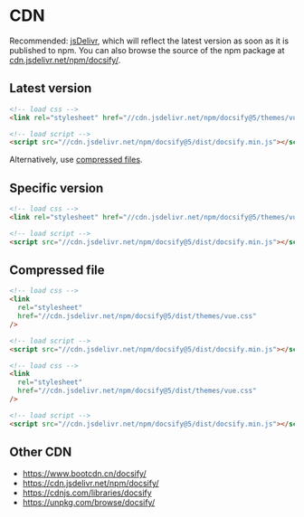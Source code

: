 # CDN

Recommended: [jsDelivr](//cdn.jsdelivr.net), which will reflect the latest version as soon as it is published to npm. You can also browse the source of the npm package at [cdn.jsdelivr.net/npm/docsify/](//cdn.jsdelivr.net/npm/docsify/).

## Latest version

```html
<!-- load css -->
<link rel="stylesheet" href="//cdn.jsdelivr.net/npm/docsify@5/themes/vue.css" />

<!-- load script -->
<script src="//cdn.jsdelivr.net/npm/docsify@5/dist/docsify.min.js"></script>
```

Alternatively, use [compressed files](#compressed-file).

## Specific version

```html
<!-- load css -->
<link rel="stylesheet" href="//cdn.jsdelivr.net/npm/docsify@5/themes/vue.css" />

<!-- load script -->
<script src="//cdn.jsdelivr.net/npm/docsify@5/dist/docsify.min.js"></script>
```

## Compressed file

```html
<!-- load css -->
<link
  rel="stylesheet"
  href="//cdn.jsdelivr.net/npm/docsify@5/dist/themes/vue.css"
/>

<!-- load script -->
<script src="//cdn.jsdelivr.net/npm/docsify@5/dist/docsify.min.js"></script>
```

```html
<!-- load css -->
<link
  rel="stylesheet"
  href="//cdn.jsdelivr.net/npm/docsify@5/dist/themes/vue.css"
/>

<!-- load script -->
<script src="//cdn.jsdelivr.net/npm/docsify@5/dist/docsify.min.js"></script>
```

## Other CDN

- https://www.bootcdn.cn/docsify/
- https://cdn.jsdelivr.net/npm/docsify/
- https://cdnjs.com/libraries/docsify
- https://unpkg.com/browse/docsify/
